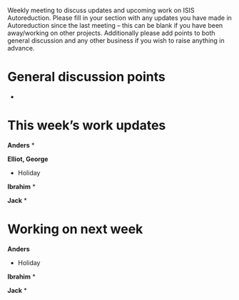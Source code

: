 Weekly meeting to discuss updates and upcoming work on ISIS Autoreduction.
Please fill in your section with any updates you have made in Autoreduction since the last meeting – this can be blank if you have been away/working on other projects. Additionally please add points to both general discussion and any other business if you wish to raise anything in advance. 

General discussion points
=========================
* 

This week’s work updates
========================

**Anders**
* 

**Elliot, George**
* Holiday

**Ibrahim**
* 

**Jack**
* 

Working on next week
====================

**Anders**
* Holiday

**Ibrahim**
* 

**Jack**
* 
